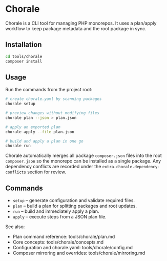 # Chorale

Chorale is a CLI tool for managing PHP monorepos. It uses a plan/apply workflow to keep package metadata and the root package in sync.

## Installation

```bash
cd tools/chorale
composer install
```

## Usage

Run the commands from the project root:

```bash
# create chorale.yaml by scanning packages
chorale setup

# preview changes without modifying files
chorale plan --json > plan.json

# apply an exported plan
chorale apply --file plan.json

# build and apply a plan in one go
chorale run
```

Chorale automatically merges all package `composer.json` files into the root `composer.json` so the monorepo can be installed as a single package. Any dependency conflicts are recorded under the `extra.chorale.dependency-conflicts` section for review.

## Commands

- `setup` – generate configuration and validate required files.
- `plan` – build a plan for splitting packages and root updates.
- `run` – build and immediately apply a plan.
- `apply` – execute steps from a JSON plan file.

See also:
- Plan command reference: tools/chorale/plan.md
- Core concepts: tools/chorale/concepts.md
- Configuration and chorale.yaml: tools/chorale/config.md
- Composer mirroring and overrides: tools/chorale/mirroring.md
